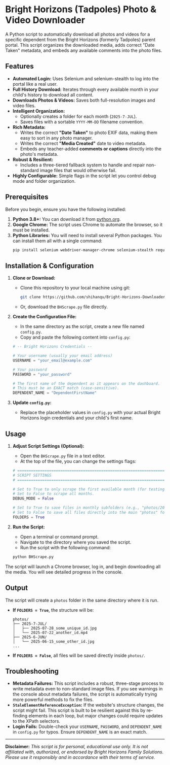 # Bright Horizons (Tadpoles) Photo & Video Downloader

A Python script to automatically download all photos and videos for a specific dependent from the Bright Horizons (formerly Tadpoles) parent portal. This script organizes the downloaded media, adds correct "Date Taken" metadata, and embeds any available comments into the photo files.

## Features

-   **Automated Login:** Uses Selenium and selenium-stealth to log into the portal like a real user.
-   **Full History Download:** Iterates through every available month in your child's history to download all content.
-   **Downloads Photos & Videos:** Saves both full-resolution images and video files.
-   **Intelligent Organization:**
    -   Optionally creates a folder for each month (`2025-7-JUL`).
    -   Saves files with a sortable `YYYY-MM-DD` filename convention.
-   **Rich Metadata:**
    -   Writes the correct **"Date Taken"** to photo EXIF data, making them easy to sort in any photo manager.
    -   Writes the correct **"Media Created"** date to video metadata.
    -   Embeds any teacher-added **comments or captions** directly into the photo's metadata.
-   **Robust & Resilient:**
    -   Includes a three-tiered fallback system to handle and repair non-standard image files that would otherwise fail.
-   **Highly Configurable:** Simple flags in the script let you control debug mode and folder organization.

## Prerequisites

Before you begin, ensure you have the following installed:

1.  **Python 3.8+:** You can download it from [python.org](https://www.python.org/downloads/).
2.  **Google Chrome:** The script uses Chrome to automate the browser, so it must be installed.
3.  **Python Libraries:** You will need to install several Python packages. You can install them all with a single command:
    ```bash
    pip install selenium webdriver-manager-chrome selenium-stealth requests piexif Pillow mutagen
    ```

## Installation & Configuration

1.  **Clone or Download:**
    -   Clone this repository to your local machine using git:
        ```bash
        git clone https://github.com/shihanqu/Bright-Horizons-Downloader.git
        ```
    -   Or, download the `BHScrape.py` file directly.

2.  **Create the Configuration File:**
    -   In the same directory as the script, create a new file named `config.py`.
    -   Copy and paste the following content into `config.py`:

    ```python
    # -- Bright Horizons Credentials --

    # Your username (usually your email address)
    USERNAME = "your_email@example.com"

    # Your password
    PASSWORD = "your_password"

    # The first name of the dependent as it appears on the dashboard.
    # This must be an EXACT match (case-sensitive).
    DEPENDENT_NAME = "DependentFirstName"
    ```

3.  **Update `config.py`:**
    -   Replace the placeholder values in `config.py` with your actual Bright Horizons login credentials and your child's first name.

## Usage

1.  **Adjust Script Settings (Optional):**
    -   Open the `BHScrape.py` file in a text editor.
    -   At the top of the file, you can change the settings flags:

    ```python
    # ==============================================================================
    # SCRIPT SETTINGS
    # ==============================================================================

    # Set to True to only scrape the first available month (for testing).
    # Set to False to scrape all months.
    DEBUG_MODE = False

    # Set to True to save files in monthly subfolders (e.g., "photos/2025-7-JUL/").
    # Set to False to save all files directly into the main "photos" folder.
    FOLDERS = True
    ```

2.  **Run the Script:**
    -   Open a terminal or command prompt.
    -   Navigate to the directory where you saved the script.
    -   Run the script with the following command:

    ```bash
    python BHScrape.py
    ```

The script will launch a Chrome browser, log in, and begin downloading all the media. You will see detailed progress in the console.

## Output

The script will create a `photos` folder in the same directory where it is run.

-   **If `FOLDERS = True`**, the structure will be:
    ```
    photos/
    ├── 2025-7-JUL/
    │   ├── 2025-07-28_some_unique_id.jpg
    │   └── 2025-07-22_another_id.mp4
    ├── 2025-6-JUN/
    │   └── 2025-06-15_some_other_id.jpg
    ...
    ```

-   **If `FOLDERS = False`**, all files will be saved directly inside `photos/`.

## Troubleshooting

-   **Metadata Failures:** This script includes a robust, three-stage process to write metadata even to non-standard image files. If you see warnings in the console about metadata failures, the script is automatically trying more powerful methods to fix the files.
-   **`StaleElementReferenceException`:** If the website's structure changes, the script might fail. This script is built to be resilient against this by re-finding elements in each loop, but major changes could require updates to the XPath selectors.
-   **Login Fails:** Double-check your `USERNAME`, `PASSWORD`, and `DEPENDENT_NAME` in `config.py` for typos. Ensure `DEPENDENT_NAME` is an exact match.

---

**Disclaimer:** *This script is for personal, educational use only. It is not affiliated with, authorized, or endorsed by Bright Horizons Family Solutions. Please use it responsibly and in accordance with their terms of service.*
